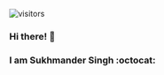  ![visitors](https://visitor-badge.glitch.me/badge?page_id=callmesukhi&left_color=green&right_color=red)
 

### Hi there! :wave:

<!-- ![octocat](/pngs/octocat-1660153005070.png) -->

### I am Sukhmander Singh :octocat:

<div align="center">

<!--<br>![callmesukhi's GitHub stats](https://github-readme-stats.vercel.app/api?username=callmesukhi&count_private=true&show_icons=true&theme=radical)

### :warning: This site/page is under construction :warning:
![Under construction](https://user-images.githubusercontent.com/282759/84681715-8c7cb580-af02-11ea-85a4-05d069c72121.gif)

<div>

<!--
<footer>

*You are site visitor number:* <sub>![Hit counter](https://smallcounter.com/count.php?c_style=48&id=1660465353)<sub>

</footer

Site visitor by country:<br>
<a href="http://s01.flagcounter.com/more/A93"><img src="https://s01.flagcounter.com/map/A93/size_m/txt_000000/border_CCCCCC/pageviews_1/viewers_Visitors+by+country/flags_0/" alt="Flag Counter" border="0"></a>
-->
